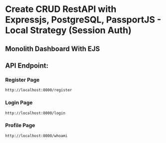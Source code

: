 # Create CRUD RestAPI with Expressjs, PostgreSQL, PassportJS - Local Strategy (Session Auth)

## Monolith Dashboard With EJS

## API Endpoint:

### Register Page

    http://localhost:8000/register

### Login Page

    http://localhost:8000/login

### Profile Page

    http://localhost:8000/whoami
